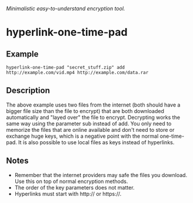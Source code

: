 _Minimalistic easy-to-understand encryption tool._

# hyperlink-one-time-pad

## Example
```
hyperlink-one-time-pad "secret_stuff.zip" add http://example.com/vid.mp4 http://example.com/data.rar
```

## Description
The above example uses two files from the internet (both should have a bigger file size than the file to encrypt) that are both downloaded automatically and "layed over" the file to encrypt. Decrypting works the same way using the parameter sub instead of add. You only need to memorize the files that are online available and don't need to store or exchange huge keys, which is a negative point with the normal one-time-pad. It is also possible to use local files as keys instead of hyperlinks.

## Notes
- Remember that the internet providers may safe the files you download. Use this on top of normal encryption methods.
- The order of the key parameters does not matter.
- Hyperlinks must start with http:// or https://.
